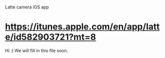 Latte camera iOS app

https://itunes.apple.com/en/app/latte/id582903721?mt=8
============

Hi :)
We will fill in this file soon.
